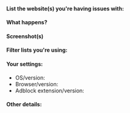 <!-- 
EasyPrivacy requests:

** If a site implements any tracking or monitoring, UA/IP/Geo checks, browser detection, analytics, telemetry, linking to third-partys, pixels, referrers, fingerprinting, event/perf logging etc. Regardless how helpful or needed the script(s) are, it will be blocked in EasyPrivacy. Privacy comes first and the block on these scripts will remain in place.

Any additions, changes or removals is at the authors discretion. 
You're free to counterargue (to a certain point) if you disagree with the decision. 
To avoid being banned, don't constantly re-open or create new (related) issue reports.
-->

<!-- Just include the website URL in the title line of this issue report -->

#### List the website(s) you're having issues with:

<!-- URL(s) for issue on a specific site are **mandatory** -->
<!-- To prevent tracking and being clickable, wrap the website URL in a code tag please. **mandatory** -->
<!-- Warn with "NSFW" where applicable -->

#### What happens?

<!-- Just a description of the issue when you visit the site. Or steps on reproducing this  -->
<!-- If necessary, post the link of an Adblock Plus issue report. -->

#### Screenshot(s) 

<!-- Screenshot(s) to describe visual issues. -->
<!-- Post **links** instead of inline images for screenshots containing adult material. -->

#### Filter lists you're using:

<!-- Which adblock lists are you're using? -->
<!-- e.g. ABP filters, EasyList, EasyPrivacy, Fanboy's Annoyance List, etc. -->

#### Your settings:

<!-- Just to ensure there is no issues or conflicts with other webbrowser extensions.
     - Ensure you're running just one adblock extension only.
     - Disable Noscript, Ghostery, Disconnect, HTTPS Everywhere, Privacy Badger, 
       AntiBanner, VPN extension before reporting (and re-test with them disabled). -->

- OS/version: 
- Browser/version: 
- Adblock extension/version: 

#### Other details:

<!-- If you suspect certain filters (this helps spending time to debug it manually).
If you have a screenshot of the issue or advert, this will help to highlight it. 
Include anything else that may be helpful (link to an Adblock Plus issue report, filter suggestions, etc.) -->
